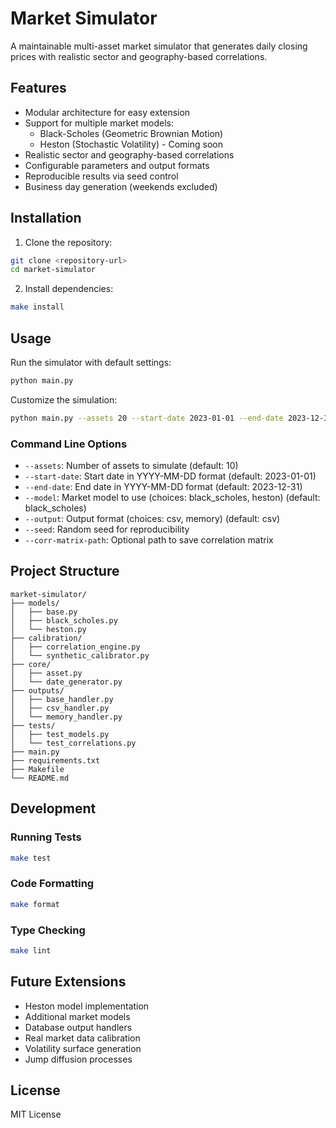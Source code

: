 # Market Simulator

A maintainable multi-asset market simulator that generates daily closing prices with realistic sector and geography-based correlations.

## Features

- Modular architecture for easy extension
- Support for multiple market models:
  - Black-Scholes (Geometric Brownian Motion)
  - Heston (Stochastic Volatility) - Coming soon
- Realistic sector and geography-based correlations
- Configurable parameters and output formats
- Reproducible results via seed control
- Business day generation (weekends excluded)

## Installation

1. Clone the repository:
```bash
git clone <repository-url>
cd market-simulator
```

2. Install dependencies:
```bash
make install
```

## Usage

Run the simulator with default settings:
```bash
python main.py
```

Customize the simulation:
```bash
python main.py --assets 20 --start-date 2023-01-01 --end-date 2023-12-31 --model black_scholes --output csv --seed 42
```

### Command Line Options

- `--assets`: Number of assets to simulate (default: 10)
- `--start-date`: Start date in YYYY-MM-DD format (default: 2023-01-01)
- `--end-date`: End date in YYYY-MM-DD format (default: 2023-12-31)
- `--model`: Market model to use (choices: black_scholes, heston) (default: black_scholes)
- `--output`: Output format (choices: csv, memory) (default: csv)
- `--seed`: Random seed for reproducibility
- `--corr-matrix-path`: Optional path to save correlation matrix

## Project Structure

```
market-simulator/
├── models/
│   ├── base.py
│   ├── black_scholes.py
│   └── heston.py
├── calibration/
│   ├── correlation_engine.py
│   └── synthetic_calibrator.py
├── core/
│   ├── asset.py
│   └── date_generator.py
├── outputs/
│   ├── base_handler.py
│   ├── csv_handler.py
│   └── memory_handler.py
├── tests/
│   ├── test_models.py
│   └── test_correlations.py
├── main.py
├── requirements.txt
├── Makefile
└── README.md
```

## Development

### Running Tests

```bash
make test
```

### Code Formatting

```bash
make format
```

### Type Checking

```bash
make lint
```

## Future Extensions

- Heston model implementation
- Additional market models
- Database output handlers
- Real market data calibration
- Volatility surface generation
- Jump diffusion processes

## License

MIT License 